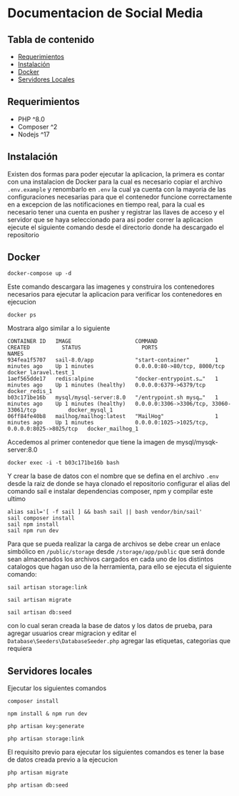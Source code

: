 # Documentacion de Social Media

Tabla de contenido
-----------------
* [Requerimientos](#requerimientos)
* [Instalación](#instalación)
* [Docker](#docker)
* [Servidores Locales](#servidores-locales)


Requerimientos
------------

* PHP ^8.0
* Composer ^2
* Nodejs ^17

Instalación
------------

Existen dos formas para poder ejecutar la aplicacion, la primera es contar con una instalacion
de Docker para la cual es necesario copiar el archivo `.env.example` y renombarlo en `.env` la cual ya
cuenta con la mayoria de las configuraciones necesarias para que el contenedor funcione correctamente en
a excepcion de las notificaciones en tiempo real, para la cual es necesario tener una cuenta en pusher
y registrar las llaves de acceso y el servidor que se haya seleccionado para asi poder correr la 
aplicacion ejecute el siguiente comando desde el directorio donde ha descargado el repositorio

Docker
------------
```shell
docker-compose up -d
```
Este comando descargara las imagenes y construira los contenedores necesarios para ejecutar la aplicacion
para verificar los contenedores en ejecucion
```shell
docker ps
```
Mostrara algo similar a lo siguiente
```shell
CONTAINER ID   IMAGE                    COMMAND                  CREATED          STATUS                   PORTS                                            NAMES
934fea1f5707   sail-8.0/app             "start-container"        1 minutes ago    Up 1 minutes             0.0.0.0:80->80/tcp, 8000/tcp                     docker_laravel.test_1
1aef565dde17   redis:alpine             "docker-entrypoint.s…"   1 minutes ago    Up 1 minutes (healthy)   0.0.0.0:6379->6379/tcp                           docker_redis_1
b03c171be16b   mysql/mysql-server:8.0   "/entrypoint.sh mysq…"   1 minutes ago    Up 1 minutes (healthy)   0.0.0.0:3306->3306/tcp, 33060-33061/tcp          docker_mysql_1
06ff84fe40b8   mailhog/mailhog:latest   "MailHog"                1 minutes ago    Up 1 minutes             0.0.0.0:1025->1025/tcp, 0.0.0.0:8025->8025/tcp   docker_mailhog_1
```
Accedemos al primer contenedor que tiene la imagen de mysql/mysqk-server:8.0
```shell
docker exec -i -t b03c171be16b bash
```
Y crear la base de datos con el nombre que se defina en el archivo `.env` desde la raiz de donde se haya
clonado el repositorio configurar el alias del comando sail e instalar dependencias composer, npm y
compilar este ultimo
```shell
alias sail='[ -f sail ] && bash sail || bash vendor/bin/sail'
sail composer install
sail npm install
sail npm run dev
```

Para que se pueda realizar la carga de archivos se debe crear un enlace simbólico en `/public/storage` desde `/storage/app/public` que será donde sean almacenados los archivos cargados en cada uno de los distintos catalogos que hagan uso de la herramienta, para ello se ejecuta el siguiente comando:
```shell
sail artisan storage:link
```

```shell
sail artisan migrate

sail artisan db:seed
```
con lo cual seran creada la base de datos y los datos de prueba, para agregar usuarios crear migracion
y editar el `Database\Seeders\DatabaseSeeder.php` agregar las etiquetas, categorias que requiera

Servidores locales
------------
Ejecutar los siguientes comandos
```shell
composer install

npm install & npm run dev

php artisan key:generate

php artisan storage:link
```

El requisito previo para ejecutar los siguientes comandos es tener la base de datos creada previo a la
ejecucion

```shell
php artisan migrate

php artisan db:seed
```
